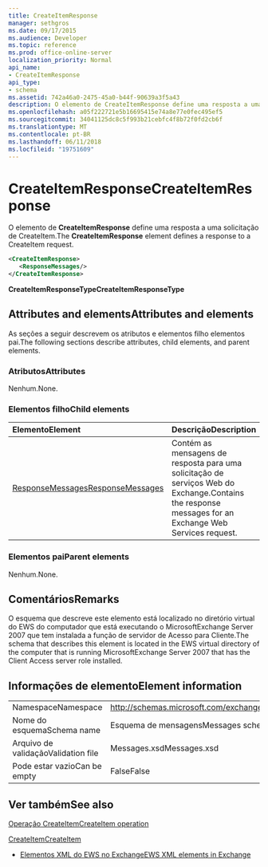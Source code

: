 ```yaml
---
title: CreateItemResponse
manager: sethgros
ms.date: 09/17/2015
ms.audience: Developer
ms.topic: reference
ms.prod: office-online-server
localization_priority: Normal
api_name:
- CreateItemResponse
api_type:
- schema
ms.assetid: 742a46a0-2475-45a0-b44f-90639a3f5a43
description: O elemento de CreateItemResponse define uma resposta a uma solicitação de CreateItem.
ms.openlocfilehash: a05f222721e5b16695415e74a8e77e0fec495ef5
ms.sourcegitcommit: 34041125dc8c5f993b21cebfc4f8b72f0fd2cb6f
ms.translationtype: MT
ms.contentlocale: pt-BR
ms.lasthandoff: 06/11/2018
ms.locfileid: "19751609"
---
```

# <a name="createitemresponse"></a><span data-ttu-id="389fd-103">CreateItemResponse</span><span class="sxs-lookup"><span data-stu-id="389fd-103">CreateItemResponse</span></span>

<span data-ttu-id="389fd-104">O elemento de **CreateItemResponse** define uma resposta a uma solicitação de CreateItem.</span><span class="sxs-lookup"><span data-stu-id="389fd-104">The **CreateItemResponse** element defines a response to a CreateItem request.</span></span> 
  
```xml
<CreateItemResponse>
   <ResponseMessages/>
</CreateItemResponse>
```

 <span data-ttu-id="389fd-105">**CreateItemResponseType**</span><span class="sxs-lookup"><span data-stu-id="389fd-105">**CreateItemResponseType**</span></span>
## <a name="attributes-and-elements"></a><span data-ttu-id="389fd-106">Attributes and elements</span><span class="sxs-lookup"><span data-stu-id="389fd-106">Attributes and elements</span></span>

<span data-ttu-id="389fd-107">As seções a seguir descrevem os atributos e elementos filho elementos pai.</span><span class="sxs-lookup"><span data-stu-id="389fd-107">The following sections describe attributes, child elements, and parent elements.</span></span>
  
### <a name="attributes"></a><span data-ttu-id="389fd-108">Atributos</span><span class="sxs-lookup"><span data-stu-id="389fd-108">Attributes</span></span>

<span data-ttu-id="389fd-109">Nenhum.</span><span class="sxs-lookup"><span data-stu-id="389fd-109">None.</span></span>
  
### <a name="child-elements"></a><span data-ttu-id="389fd-110">Elementos filho</span><span class="sxs-lookup"><span data-stu-id="389fd-110">Child elements</span></span>

|<span data-ttu-id="389fd-111">**Elemento**</span><span class="sxs-lookup"><span data-stu-id="389fd-111">**Element**</span></span>|<span data-ttu-id="389fd-112">**Descrição**</span><span class="sxs-lookup"><span data-stu-id="389fd-112">**Description**</span></span>|
|:-----|:-----|
|[<span data-ttu-id="389fd-113">ResponseMessages</span><span class="sxs-lookup"><span data-stu-id="389fd-113">ResponseMessages</span></span>](responsemessages.md) <br/> |<span data-ttu-id="389fd-114">Contém as mensagens de resposta para uma solicitação de serviços Web do Exchange.</span><span class="sxs-lookup"><span data-stu-id="389fd-114">Contains the response messages for an Exchange Web Services request.</span></span>  <br/> |
   
### <a name="parent-elements"></a><span data-ttu-id="389fd-115">Elementos pai</span><span class="sxs-lookup"><span data-stu-id="389fd-115">Parent elements</span></span>

<span data-ttu-id="389fd-116">Nenhum.</span><span class="sxs-lookup"><span data-stu-id="389fd-116">None.</span></span>
  
## <a name="remarks"></a><span data-ttu-id="389fd-117">Comentários</span><span class="sxs-lookup"><span data-stu-id="389fd-117">Remarks</span></span>

<span data-ttu-id="389fd-118">O esquema que descreve este elemento está localizado no diretório virtual do EWS do computador que está executando o MicrosoftExchange Server 2007 que tem instalada a função de servidor de Acesso para Cliente.</span><span class="sxs-lookup"><span data-stu-id="389fd-118">The schema that describes this element is located in the EWS virtual directory of the computer that is running MicrosoftExchange Server 2007 that has the Client Access server role installed.</span></span>
  
## <a name="element-information"></a><span data-ttu-id="389fd-119">Informações de elemento</span><span class="sxs-lookup"><span data-stu-id="389fd-119">Element information</span></span>

|||
|:-----|:-----|
|<span data-ttu-id="389fd-120">Namespace</span><span class="sxs-lookup"><span data-stu-id="389fd-120">Namespace</span></span>  <br/> |http://schemas.microsoft.com/exchange/services/2006/messages  <br/> |
|<span data-ttu-id="389fd-121">Nome do esquema</span><span class="sxs-lookup"><span data-stu-id="389fd-121">Schema name</span></span>  <br/> |<span data-ttu-id="389fd-122">Esquema de mensagens</span><span class="sxs-lookup"><span data-stu-id="389fd-122">Messages schema</span></span>  <br/> |
|<span data-ttu-id="389fd-123">Arquivo de validação</span><span class="sxs-lookup"><span data-stu-id="389fd-123">Validation file</span></span>  <br/> |<span data-ttu-id="389fd-124">Messages.xsd</span><span class="sxs-lookup"><span data-stu-id="389fd-124">Messages.xsd</span></span>  <br/> |
|<span data-ttu-id="389fd-125">Pode estar vazio</span><span class="sxs-lookup"><span data-stu-id="389fd-125">Can be empty</span></span>  <br/> |<span data-ttu-id="389fd-126">False</span><span class="sxs-lookup"><span data-stu-id="389fd-126">False</span></span>  <br/> |
   
## <a name="see-also"></a><span data-ttu-id="389fd-127">Ver também</span><span class="sxs-lookup"><span data-stu-id="389fd-127">See also</span></span>



[<span data-ttu-id="389fd-128">Operação CreateItem</span><span class="sxs-lookup"><span data-stu-id="389fd-128">CreateItem operation</span></span>](createitem-operation.md)
  
[<span data-ttu-id="389fd-129">CreateItem</span><span class="sxs-lookup"><span data-stu-id="389fd-129">CreateItem</span></span>](createitem.md)


- [<span data-ttu-id="389fd-130">Elementos XML do EWS no Exchange</span><span class="sxs-lookup"><span data-stu-id="389fd-130">EWS XML elements in Exchange</span></span>](ews-xml-elements-in-exchange.md)

